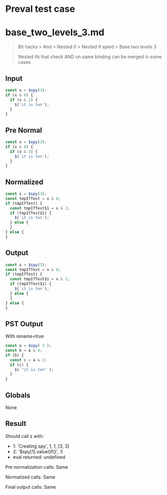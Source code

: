 # Preval test case

# base_two_levels_3.md

> Bit hacks > And > Nested if > Nested if spied > Base two levels 3
>
> Nested ifs that check AND on same binding can be merged in some cases

## Input

`````js filename=intro
const x = $spy(3);
if (x & 8) {
  if (x & 2) {
    $('it is ten');
  }
}
`````

## Pre Normal


`````js filename=intro
const x = $spy(3);
if (x & 8) {
  if (x & 2) {
    $(`it is ten`);
  }
}
`````

## Normalized


`````js filename=intro
const x = $spy(3);
const tmpIfTest = x & 8;
if (tmpIfTest) {
  const tmpIfTest$1 = x & 2;
  if (tmpIfTest$1) {
    $(`it is ten`);
  } else {
  }
} else {
}
`````

## Output


`````js filename=intro
const x = $spy(3);
const tmpIfTest = x & 8;
if (tmpIfTest) {
  const tmpIfTest$1 = x & 2;
  if (tmpIfTest$1) {
    $(`it is ten`);
  } else {
  }
} else {
}
`````

## PST Output

With rename=true

`````js filename=intro
const a = $spy( 3 );
const b = a & 8;
if (b) {
  const c = a & 2;
  if (c) {
    $( "it is ten" );
  }
}
`````

## Globals

None

## Result

Should call `$` with:
 - 1: 'Creating spy', 1, 1, [3, 3]
 - 2: '$spy[1].valueOf()', 3
 - eval returned: undefined

Pre normalization calls: Same

Normalized calls: Same

Final output calls: Same
